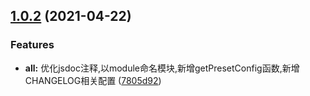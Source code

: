 ## [1.0.2](https://gitee.com/agile-development-system/node-utils/compare/v1.0.1...v1.0.2) (2021-04-22)


### Features

* **all:** 优化jsdoc注释,以module命名模块,新增getPresetConfig函数,新增CHANGELOG相关配置 ([7805d92](https://gitee.com/agile-development-system/node-utils/commits/7805d924a06ad4a4490eed323414b6c90784bf14))



